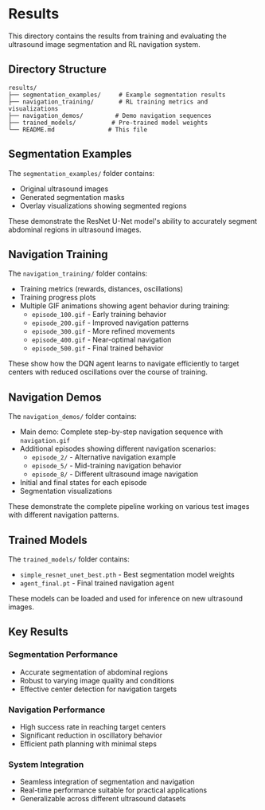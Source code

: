 # Results

This directory contains the results from training and evaluating the ultrasound image segmentation and RL navigation system.

## Directory Structure

```
results/
├── segmentation_examples/     # Example segmentation results
├── navigation_training/       # RL training metrics and visualizations
├── navigation_demos/         # Demo navigation sequences
├── trained_models/          # Pre-trained model weights
└── README.md               # This file
```

## Segmentation Examples

The `segmentation_examples/` folder contains:
- Original ultrasound images
- Generated segmentation masks
- Overlay visualizations showing segmented regions

These demonstrate the ResNet U-Net model's ability to accurately segment abdominal regions in ultrasound images.

## Navigation Training

The `navigation_training/` folder contains:
- Training metrics (rewards, distances, oscillations)
- Training progress plots
- Multiple GIF animations showing agent behavior during training:
  - `episode_100.gif` - Early training behavior
  - `episode_200.gif` - Improved navigation patterns
  - `episode_300.gif` - More refined movements
  - `episode_400.gif` - Near-optimal navigation
  - `episode_500.gif` - Final trained behavior

These show how the DQN agent learns to navigate efficiently to target centers with reduced oscillations over the course of training.

## Navigation Demos

The `navigation_demos/` folder contains:
- Main demo: Complete step-by-step navigation sequence with `navigation.gif`
- Additional episodes showing different navigation scenarios:
  - `episode_2/` - Alternative navigation example
  - `episode_5/` - Mid-training navigation behavior
  - `episode_8/` - Different ultrasound image navigation
- Initial and final states for each episode
- Segmentation visualizations

These demonstrate the complete pipeline working on various test images with different navigation patterns.

## Trained Models

The `trained_models/` folder contains:
- `simple_resnet_unet_best.pth` - Best segmentation model weights
- `agent_final.pt` - Final trained navigation agent

These models can be loaded and used for inference on new ultrasound images.

## Key Results

### Segmentation Performance
- Accurate segmentation of abdominal regions
- Robust to varying image quality and conditions
- Effective center detection for navigation targets

### Navigation Performance
- High success rate in reaching target centers
- Significant reduction in oscillatory behavior
- Efficient path planning with minimal steps

### System Integration
- Seamless integration of segmentation and navigation
- Real-time performance suitable for practical applications
- Generalizable across different ultrasound datasets

